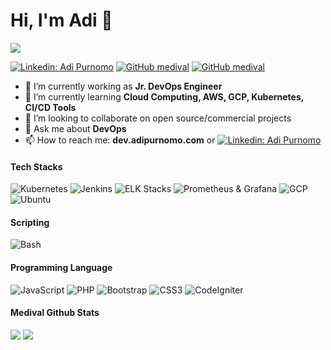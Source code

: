 # Hi, I'm Adi :wave: 
![](https://sdtimes.com/wp-content/uploads/2017/10/29682337-83f3017e-88bf-11e7-846c-138e9639b87f.png)

[![Linkedin: Adi Purnomo](https://img.shields.io/badge/-medival-blue?style=flat-square&logo=Linkedin&logoColor=white&link=https://www.linkedin.com/in/adiipurnomo/)](https://www.linkedin.com/in/adiipurnomo/)
[![GitHub medival](https://img.shields.io/github/followers/medival?label=follow&style=social)](https://github.com/medival)
[![GitHub medival](https://img.shields.io/github/stars/medival?label=stars&style=social)](https://github.com/medival)


- 🔭 I’m currently working as **Jr. DevOps Engineer**
- 🌱 I’m currently learning **Cloud Computing, AWS, GCP, Kubernetes, CI/CD Tools**
- 👯 I’m looking to collaborate on open source/commercial projects
- 💬 Ask me about **DevOps**
- 📫 How to reach me: **dev.adipurnomo.com** or [![Linkedin: Adi Purnomo](https://img.shields.io/badge/-medival-blue?style=flat-square&logo=Linkedin&logoColor=white&link=https://www.linkedin.com/in/adiipurnomo/)](https://www.linkedin.com/in/adiipurnomo/)

#### Tech Stacks 
![Kubernetes](https://img.shields.io/badge/Kubernetes-intermediate-blue)
![Jenkins](https://img.shields.io/badge/Jenkins-intermediate-white)
![ELK Stacks](https://img.shields.io/badge/ELK-intermediate-green)
![Prometheus & Grafana](https://img.shields.io/badge/Prometehus&Grafana-intermediate-orange)
![GCP](https://img.shields.io/badge/GCP-intermediate-green)
![Ubuntu](https://img.shields.io/badge/Ubuntu-intermediate-orange)
  
#### Scripting
![Bash](https://img.shields.io/badge/Bash-Intermediate-green)
  
#### Programming Language
![JavaScript](https://img.shields.io/badge/JavaScript-Beginner-yellow)
![PHP](https://img.shields.io/badge/PHP-Beginner-lightblue)
![Bootstrap](https://img.shields.io/badge/Bootstrap-Intermediet-purple)
![CSS3](https://img.shields.io/badge/Tailwind-intermediate-cyan)
![CodeIgniter](https://img.shields.io/badge/CodeIgniter-intermediate-orange)
  
#### Medival Github Stats 

<p align= center">
 <img  src="https://github-readme-stats.vercel.app/api?username=medival&show_icons=true&theme=radical" />
 <img  src="https://github-readme-streak-stats.herokuapp.com/?user=medival&show_icons=true&locale=en&layout=compact&theme=radical&line_height=0" />
</p> 
